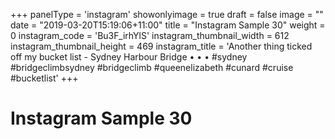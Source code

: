 +++
panelType                   = 'instagram'
showonlyimage = true
draft = false
image = ""
date = "2019-03-20T15:19:06+11:00"
title = "Instagram Sample 30"
weight = 0
instagram_code              = 'Bu3F_irhYlS'
instagram_thumbnail_width   = 612
instagram_thumbnail_height  = 469
instagram_title             = 'Another thing ticked off my bucket list - Sydney Harbour Bridge • • • #sydney #bridgeclimbsydney #bridgeclimb #queenelizabeth #cunard #cruise #bucketlist'
+++

# Instagram Sample 30

